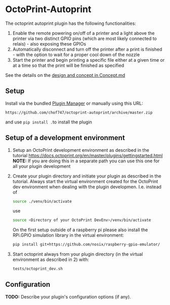 # OctoPrint-Autoprint

The octoprint autoprint plugin has the following functionalities:

1. Enable the remote powering on/off of a printer and a light above the printer via two distinct
   GPIO pins (which are most likely connected to relais) - also exposing these GPIOs
2. Automatically disconnect and turn off the printer after a print is finished - with the option
   to wait for a proper cool down of the nozzle
3. Start the printer and begin printing a specific file either at a given time or at a time
   so that the print will be finished as specified 

See the details on the [design and concept in Concept.md](Concept.md) 

## Setup

Install via the bundled [Plugin Manager](https://docs.octoprint.org/en/master/bundledplugins/pluginmanager.html)
or manually using this URL:

    https://github.com/chof747/octoprint-autoprint/archive/master.zip

and use `pip install .`to install the plugin

## Setup of a development environment

1. Setup an OctoPrint development environment as described in the tutorial
   https://docs.octoprint.org/en/master/plugins/gettingstarted.html
   **NOTE:** If you are doing this in a separate path you can use this one for all your 
   plugin development 

2. Create your plugin directory and initiate your plugin as described in the tutorial. 
   Always start the virtual environment created for the OctoPrint dev environment when dealing with the plugin developmen.
   I.e. instead of
   ```sh
   source ./venv/bin/activate
   ```
   use 
   ```sh
   source <Directory of your OctoPrint DevEnv>/venv/bin/activate
   ```
   On the first setup outside of a raspberry pi please also install the RPi.GPIO simulation library in the virtual environment:
   ```sh
   pip install git+https://github.com/nosix/raspberry-gpio-emulator/
   ```

3. Start octoprint always from your plugin directory (in the virtual environment as described    in  2) with:
   ```sh 
   tests/octoprint_dev.sh
   ```

## Configuration

**TODO:** Describe your plugin's configuration options (if any).
